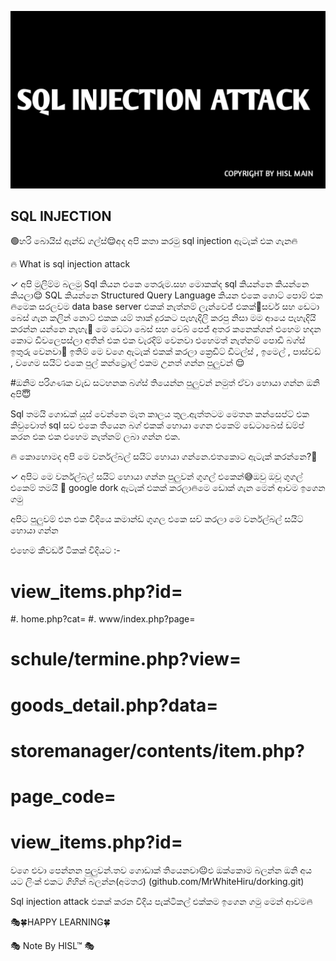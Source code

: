 ![SQL INJECTION ATTACK](https://github.com/hackersinsrilankaofc/NOTE-LAB/blob/main/Image/20230626_194929.jpg)

## SQL INJECTION

🟢හරි බොයිස් ඇන්ඩ් ගල්ස්😌අද අපි කතා කරමු sql injection ඇටැක් එක ගැන🔥

🔥 What is sql injection attack 

✓ අපි මුලිම්ම බලමු Sql කියන එකෙ තෙරුම.සහ මොකක්ද sql කියන්නෙ කියන්නෙ කියලා😌
SQL කියන්නෙ Structured Query Language කියන එකෙ ශොට් පොම් එක🔥මෙක සරලවම data base server එකක් නැත්නම් ලැන්වෙජ් එකක්🌚සර්ව සහ ඩෙටා බෙස් ගැන කලින් නොට් එකක යම් තාක් දුරකට පැහැදිලි කරපු නිසා මම ආයෙ පැහැදියි කරන්න යන්නෙ නැහැ🤗
මෙ ඩෙටා බෙස් සහ වෙබ් පෙජ් අතර කනෙක්ශන් එහෙම හදන කොට ඩිවලෙපස්ලා අතින් එක එක වැරදිම් වෙනවා එහෙමත් නැත්නම් පොඩි බග්ස් ඉතුරු වෙනවා🤗 ඉතිම් මෙ වගෙ ඇටැක් එකක් කරලා ක්‍රෙඩිට් ඩිටල්ස් , ඉමෙල් , පාස්වඩ් , වගෙම සයිට් එකෙ පුල් කන්ට්‍රොල් එකම උනත් ගන්න පුලුවන් 😌

#ඔනිම පරිගණක වැඩ සටහනක බග්ස් තියෙන්න පුලුවන් නමුත් ඒවා හොයා ගන්න ඔනි අපි😇

Sql තමයි ගොඩක් යූස් වෙන්නෙ මැත කාලය තුල.ඇත්තටම මෙතන කන්සෙප්ට් එක කිවුවොත් sql සව එකෙ තියෙන බග් එකක් හොයා ගෙන එකෙම් ඩෙටාබෙස් ඩම්ප් කරන එක එක එහෙම නැත්නම් ලබා ගන්න එක.

🔥  කොහොමද අපි මෙ වර්නල්බල් සයිට් හොයා ගන්නෙ.එතකොට ඇටැක් කරන්නෙ?🤔

✓ අපිට මෙ වර්නල්බල් සයිට් හොයා ගන්න පුලුවන් ගුගල් එකෙන්😅ඔවු ඔවූ ගුගල් එකෙම් තමයි 🌚 google dork ඇටැක් එකක් කරලා🔥මෙ ඩොක් ගැන මෙන් ආවම ඉගෙන ගමු

අපිට පුලුවම් එන එක විදියෙ කමාන්ඩ් ගුගල එකෙ සච් කරලා මෙ වර්නල්බල් සයිට් හොයා ගන්න

එහෙම කීවර්ඩ් ටිකක් විදියට :- 
#  view_items.php?id=
#. home.php?cat=
#. www/index.php?page=
#  schule/termine.php?view=
#  goods_detail.php?data=
#  storemanager/contents/item.php?
#  page_code=
#  view_items.php?id=

වගෙ එවා පෙන්නන පුලුවන්.තව ගොඩාක් තියෙනවා😐එ ඔක්කොම බලන්න ඔනි අය යට ලිංක් එකට ගිහින් බලන්න(අමතර)
(github.com/MrWhiteHiru/dorking.git)

Sql injection attack එකක් කරන විදිය පැක්ටිකල් එක්කම ඉගෙන ගමු මෙන් ආවම🔥

🎭🍀HAPPY LEARNING🍀

🎭 Note By HISL™ 🎭
